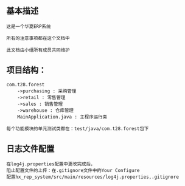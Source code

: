 ## 基本描述

    这是一个华夏ERP系统

    所有的注意事项都在这个文档中

    此文档由小组所有成员共同维护


## 项目结构：
    com.t28.forest
        ->purchasing : 采购管理
        ->retail : 零售管理
        ->sales : 销售管理
        ->warehouse : 仓库管理
        MainApplication.java : 主程序运行类
    
    每个功能模块的单元测试类都在：test/java/com.t28.forest包下

## 日志文件配置
    在log4j.properties配置中更改完成后，
    阻止配置文件的上传：在.gitignore文件中的Your Configure
    配置hx_rep_system/src/main/resources/log4j.properties,.gitignore
    
